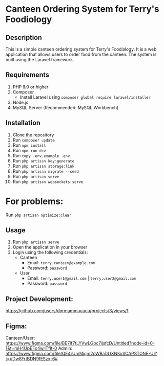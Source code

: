 # Canteen Ordering System for Terry's Foodiology

## Description

This is a simple canteen ordering system for Terry's Foodiology. It is a web application that allows users to order food from the canteen. The system is built using the Laravel framework.

## Requirements
1. PHP 8.0 or higher
2. Composer
    - Install Laravel using `composer global require laravel/installer`
3. Node.js
4. MySQL Server (Recommended: MySQL Workbench)

## Installation
1. Clone the repository
2. Run `composer update`
3. Run `npm install`
4. Run `npm run dev`
5. Run `copy .env.example .env`
6. Run `php artisan key:generate`
7. Run `php artisan storage:link`
8. Run `php artisan migrate --seed`
9. Run `php artisan serve`
10. Run `php artisan websockets:serve`

# For problems:
Run `php artisan optimize:clear`

## Usage

1. Run `php artisan serve`
2. Open the application in your browser
3. Login using the following credentials:
    - Canteen
      - Email: `terry.canteen@example.com`
      - Password: `password`
    - User
      - Email: `terry.user1@gmail.com` | `terry.user2@gmail.com`
      - Password: `password`

## Project Development:
https://github.com/users/dormammuuuuu/projects/3/views/1

## Figma:
Canteen/User: https://www.figma.com/file/BE7lf7tLYVwLGbc7ijsfcD/Untitled?node-id=0-1&t=mH4UpEFo4wilTflt-0
Admin: https://www.figma.com/file/QE4rUmMiqm2oWBaDUXNKid/CAPSTONE-UI?t=uDw8FrtBDN9fESzx-6#

